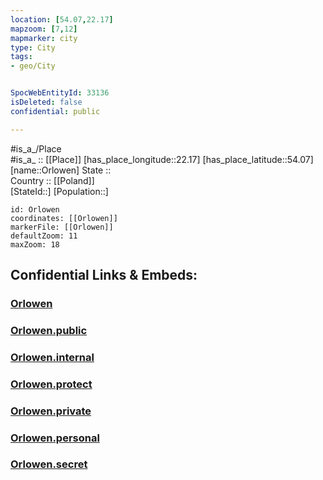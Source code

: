```yaml
---
location: [54.07,22.17] 
mapzoom: [7,12] 
mapmarker: city 
type: City
tags:
- geo/City


SpocWebEntityId: 33136
isDeleted: false
confidential: public

---
```

#is_a_/Place  
#is_a_ :: [[Place]] 
[has_place_longitude::22.17] 
[has_place_latitude::54.07] 
[name::Orlowen] 
State ::  
Country :: [[Poland]]  
[StateId::] 
[Population::] 



```leaflet
id: Orlowen
coordinates: [[Orlowen]] 
markerFile: [[Orlowen]] 
defaultZoom: 11 
maxZoom: 18
```


## Confidential Links & Embeds: 

### [Orlowen](/_Standards/Earth/Continent/Europe/Europe~East/Poland/Provinces~Poland/Warmian-Masurian/City/Orlowen.md) 

### [Orlowen.public](/_public/Earth/Continent/Europe/Europe~East/Poland/Provinces~Poland/Warmian-Masurian/City/Orlowen.public.md) 

### [Orlowen.internal](/_internal/Earth/Continent/Europe/Europe~East/Poland/Provinces~Poland/Warmian-Masurian/City/Orlowen.internal.md) 

### [Orlowen.protect](/_protect/Earth/Continent/Europe/Europe~East/Poland/Provinces~Poland/Warmian-Masurian/City/Orlowen.protect.md) 

### [Orlowen.private](/_private/Earth/Continent/Europe/Europe~East/Poland/Provinces~Poland/Warmian-Masurian/City/Orlowen.private.md) 

### [Orlowen.personal](/_personal/Earth/Continent/Europe/Europe~East/Poland/Provinces~Poland/Warmian-Masurian/City/Orlowen.personal.md) 

### [Orlowen.secret](/_secret/Earth/Continent/Europe/Europe~East/Poland/Provinces~Poland/Warmian-Masurian/City/Orlowen.secret.md)

